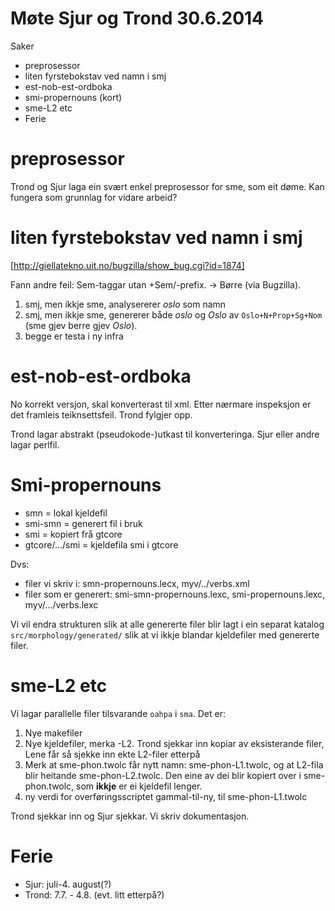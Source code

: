 # Møte Sjur og Trond 30.6.2014

Saker
* preprosessor
* liten fyrstebokstav ved namn i smj
* est-nob-est-ordboka
* smi-propernouns (kort)
* sme-L2 etc
* Ferie

# preprosessor

Trond og Sjur laga ein svært enkel preprosessor for sme, som eit døme. Kan
fungera som grunnlag for vidare arbeid?

# liten fyrstebokstav ved namn i smj

[http://giellatekno.uit.no/bugzilla/show_bug.cgi?id=1874]

Fann andre feil: Sem-taggar utan +Sem/-prefix. -> Børre (via Bugzilla).

1. smj, men ikkje sme, analysererer *oslo* som namn
1. smj, men ikkje sme, genererer både
  *oslo* og *Oslo* av `Oslo+N+Prop+Sg+Nom`
  (sme gjev berre gjev *Oslo*).
1. begge er testa i ny infra

# est-nob-est-ordboka

No korrekt versjon, skal konverterast til xml.
Etter nærmare inspeksjon er det framleis teiknsettsfeil. Trond fylgjer opp.

Trond lagar abstrakt (pseudokode-)utkast til konverteringa.
Sjur eller andre lagar perlfil.

# Smi-propernouns

* smn = lokal kjeldefil
* smi-smn = generert fil i bruk
* smi = kopiert frå gtcore
* gtcore/.../smi = kjeldefila smi i gtcore

Dvs:
* filer vi skriv i: smn-propernouns.lecx, myv/../verbs.xml
* filer som er generert: smi-smn-propernouns.lexc, smi-propernouns.lexc, myv/.../verbs.lexc

Vi vil endra strukturen slik at alle genererte filer blir lagt i ein separat
katalog `src/morphology/generated/` slik at vi ikkje blandar kjeldefiler
med genererte filer.

# sme-L2 etc

Vi lagar parallelle filer tilsvarande `oahpa` i `sma`. Det er:
1. Nye makefiler
1. Nye kjeldefiler, merka -L2. Trond sjekkar inn kopiar av eksisterande filer,
  Lene får så sjekke inn ekte L2-filer etterpå
1. Merk at sme-phon.twolc får nytt namn: sme-phon-L1.twolc, og at L2-fila
  blir heitande sme-phon-L2.twolc. Den eine av dei blir kopiert over i
  sme-phon.twolc, som **ikkje** er ei kjeldefil lenger.
1. ny verdi for overføringsscriptet gammal-til-ny, til sme-phon-L1.twolc

Trond sjekkar inn og Sjur sjekkar. Vi skriv dokumentasjon.

# Ferie

* Sjur: juli-4. august(?)
* Trond: 7.7. - 4.8. (evt. litt etterpå?)
